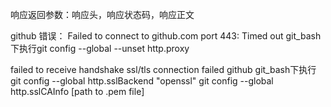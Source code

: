 响应返回参数：响应头，响应状态码，响应正文

github 错误：
Failed to connect to github.com port 443: Timed out
git_bash下执行git config --global --unset http.proxy

failed to receive handshake ssl/tls connection failed github
git_bash下执行 git config --global http.sslBackend "openssl"
              git config --global http.sslCAInfo [path to .pem file]